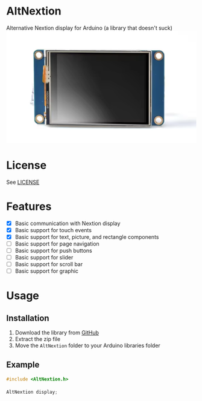 # AltNextion
Alternative Nextion display for Arduino (a library that doesn't suck)
![Nextion Display](./nextion.png)

# License
See [LICENSE](./LICENSE)

# Features
- [x] Basic communication with Nextion display
- [x] Basic support for touch events
- [x] Basic support for text, picture, and rectangle components
- [ ] Basic support for page navigation
- [ ] Basic support for push buttons
- [ ] Basic support for slider
- [ ] Basic support for scroll bar
- [ ] Basic support for graphic

# Usage

## Installation

1. Download the library from [GitHub](https://github.com/PSIAlt/AltNextion)
2. Extract the zip file
3. Move the `AltNextion` folder to your Arduino libraries folder

## Example

```cpp
#include <AltNextion.h>

AltNextion display;


```
